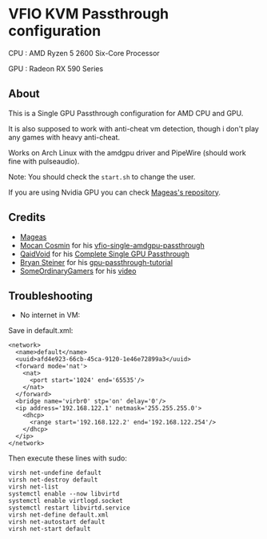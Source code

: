 # VFIO KVM Passthrough configuration

CPU : AMD Ryzen 5 2600 Six-Core Processor

GPU : Radeon RX 590 Series

## About

This is a Single GPU Passthrough configuration for AMD CPU and GPU.

It is also supposed to work with anti-cheat vm detection, though i don't play any games with heavy anti-cheat.

Works on Arch Linux with the amdgpu driver and PipeWire (should work fine with pulseaudio).

Note: You should check the `start.sh` to change the user.

If you are using Nvidia GPU you can check [Mageas's repository](https://gitlab.com/Mageas/vfio-single-gup-passthrough).

## Credits

- [Mageas](https://gitlab.com/Mageas)
- [Mocan Cosmin](https://github.com/cosminmocan) for his [vfio-single-amdgpu-passthrough](https://github.com/cosminmocan/vfio-single-amdgpu-passthrough)
- [QaidVoid](https://github.com/QaidVoid) for his [Complete Single GPU Passthrough](https://github.com/QaidVoid/Complete-Single-GPU-Passthrough)
- [Bryan Steiner]() for his [gpu-passthrough-tutorial](https://github.com/bryansteiner/gpu-passthrough-tutorial)
- [SomeOrdinaryGamers](https://www.youtube.com/channel/UCtMVHI3AJD4Qk4hcbZnI9ZQ) for his [video](https://youtu.be/BUSrdUoedTo)


## Troubleshooting

- No internet in VM:

Save in default.xml:
```
<network>
  <name>default</name>
  <uuid>afd4e923-66cb-45ca-9120-1e46e72899a3</uuid>
  <forward mode='nat'>
    <nat>
      <port start='1024' end='65535'/>
    </nat>
  </forward>
  <bridge name='virbr0' stp='on' delay='0'/>
  <ip address='192.168.122.1' netmask='255.255.255.0'>
    <dhcp>
      <range start='192.168.122.2' end='192.168.122.254'/>
    </dhcp>
  </ip>
</network>
```

Then execute these lines with sudo:
```
virsh net-undefine default
virsh net-destroy default
virsh net-list
systemctl enable --now libvirtd
systemctl enable virtlogd.socket
systemctl restart libvirtd.service
virsh net-define default.xml
virsh net-autostart default
virsh net-start default
```
